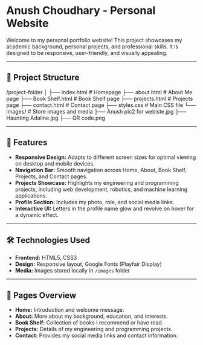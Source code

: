 # Anush Choudhary - Personal Website

Welcome to my personal portfolio website! This project showcases my academic background, personal projects, and professional skills. It is designed to be responsive, user-friendly, and visually appealing.

---

## 📂 Project Structure
/project-folder
│
├── index.html # Homepage
├── about.html # About Me page
├── Book Shelf.html # Book Shelf page
├── projects.html # Projects page
├── contact.html # Contact page
├── styles.css # Main CSS file
└── images/ # Store images and media
├── Anush pic2 for webiste.jpg
├── Haunting Adaline.jpg
├── QR code.png



---

## 🌟 Features

- **Responsive Design:** Adapts to different screen sizes for optimal viewing on desktop and mobile devices.  
- **Navigation Bar:** Smooth navigation across Home, About, Book Shelf, Projects, and Contact pages.  
- **Projects Showcase:** Highlights my engineering and programming projects, including web development, robotics, and machine learning applications.  
- **Profile Section:** Includes my photo, role, and social media links.  
- **Interactive UI:** Letters in the profile name glow and revolve on hover for a dynamic effect.  

---

## 🛠️ Technologies Used

- **Frontend:** HTML5, CSS3  
- **Design:** Responsive layout, Google Fonts (Playfair Display)  
- **Media:** Images stored locally in `/images` folder  

---

## 📖 Pages Overview

- **Home:** Introduction and welcome message.  
- **About:** More about my background, education, and interests.  
- **Book Shelf:** Collection of books I recommend or have read.  
- **Projects:** Details of my engineering and programming projects.  
- **Contact:** Provides my social media links and contact information.  
